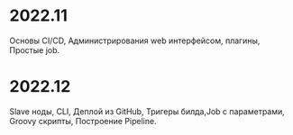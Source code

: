 # 2022.11
Основы CI/CD, Администрирования web интерфейсом, плагины, Простые job.
# 2022.12
Slave ноды, CLI, Деплой из GitHub, Тригеры билда,Job с параметрами, Groovy скрипты, Построение Pipeline.